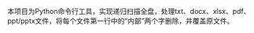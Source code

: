 <!-- Use this file to provide workspace-specific custom instructions to Copilot. For more details, visit https://code.visualstudio.com/docs/copilot/copilot-customization#_use-a-githubcopilotinstructionsmd-file -->

本项目为Python命令行工具，实现递归扫描全盘，处理txt、docx、xlsx、pdf、ppt/pptx文件，将每个文件第一行中的“内部”两个字删除，并覆盖原文件。

